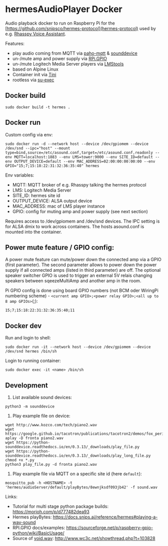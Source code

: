 # hermesAudioPlayer Docker

Audio playback docker to run on Raspberry Pi for the [https://github.com/snipsco/hermes-protocol](hermes-protocol) used by e.g. [Rhasspy Voice Assistant](https://rhasspy.readthedocs.io/en/latest/). 

Features:
* play audio coming from MQTT via [paho-mqtt](https://pypi.org/project/paho-mqtt/) & [sounddevice](https://python-sounddevice.readthedocs.io)
* un-/mute amp and power supply via [RPi.GPIO](https://pypi.org/project/RPi.GPIO/)
* un-/mute Logitech Media Server players via [LMStools](https://github.com/aschamberger/LMSTools)
* based on Alpine Linux
* Container init via [Tini](https://github.com/krallin/tini)
* rootless via [su-exec](https://github.com/ncopa/su-exec)

## Docker build

```
sudo docker build -t hermes .
```

## Docker run

Custom config via env:
```
sudo docker run -d --network host --device /dev/gpiomem --device /dev/snd --ipc="host" --mount type=bind,source=/etc/asound.conf,target=/etc/asound.conf,readonly --env MQTT=localhost:1883 --env LMS=tower:9000 --env SITE_ID=default --env OUTPUT_DEVICE=default --env MAC_ADDRESS=02:00:00:00:00:00 --env GPIO="15;7;15:18:22:31:32:36:35:40" hermes
```
Env variables:
* MQTT: MQTT broker of e.g. Rhasspy talking the hermes protocol 
* LMS: Logitech Media Server
* SITE_ID: hermes site id
* OUTPUT_DEVICE: ALSA output device
* MAC_ADDRESS: mac of LMS player instance
* GPIO: config for muting amp and power supply (see next section)

Requires access to /dev/gpiomem and /dev/snd devices. The IPC setting is for ALSA dmix to work across containers. The hosts asound.conf is mounted into the container.

## Power mute feature / GPIO config:

A power mute feature can mute/power down the connected amp via a GPIO (first parameter). The second parameter allows to power down the power supply if all connected amps (listed in third parameter) are off. The optional speaker switcher GPIO is used to trigger an external 5V relais changing speakers between sqeezeMultiAmp and another amp in the room.

Pi GPIO config is done using board GPIO numbers (not BCM oder WiringPi numbering scheme) - `<current amp GPIO>;<power relay GPIO>;<all up to 8 amp GPIOs>`(;<speaker switcher GPIO>):
```
15;7;15:18:22:31:32:36:35:40;11
```

## Docker dev

Run and login to shell:
```
sudo docker run -it --network host --device /dev/gpiomem --device /dev/snd hermes /bin/sh
```
Login to running container:
```
sudo docker exec -it <name> /bin/sh
```

## Development

1. List available sound devices:  
```
python3 -m sounddevice
```
	
1. Play example file on device:
```
wget http://www.kozco.com/tech/piano2.wav
wget https://google.github.io/tacotron/publications/tacotron2/demos/fox_period.wav
aplay -D fronta piano2.wav 
wget https://python-sounddevice.readthedocs.io/en/0.3.13/_downloads/play_file.py
wget https://python-sounddevice.readthedocs.io/en/0.3.13/_downloads/play_long_file.py
chmod +x *.py
python3 play_file.py -d fronta piano2.wav
```
	
1. Play example file via MQTT on a specific site id (here `default`):
```
mosquitto_pub -h <HOSTNAME> -t 'hermes/audioServer/default/playBytes/8ewnjksdf093jb42' -f sound.wav    
```

Links:
* Tutorial for multi stage python package builds: https://morioh.com/p/d777482dea93
* Hermes playBytes: https://docs.snips.ai/reference/hermes#playing-a-wav-sound
* RPI.GPIO docs/examples: https://sourceforge.net/p/raspberry-gpio-python/wiki/BasicUsage/
* Source of [void.wav](http://www.wc3c.net/attachment.php?s=21454f5b8be64c07fdfb9b06530e6aa7&attachmentid=39290&d=1230381401): http://www.wc3c.net/showthread.php?t=103828
